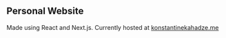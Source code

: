 ## Personal Website
Made using React and Next.js. Currently hosted at [konstantinekahadze.me](konstantinekahadze.me)

